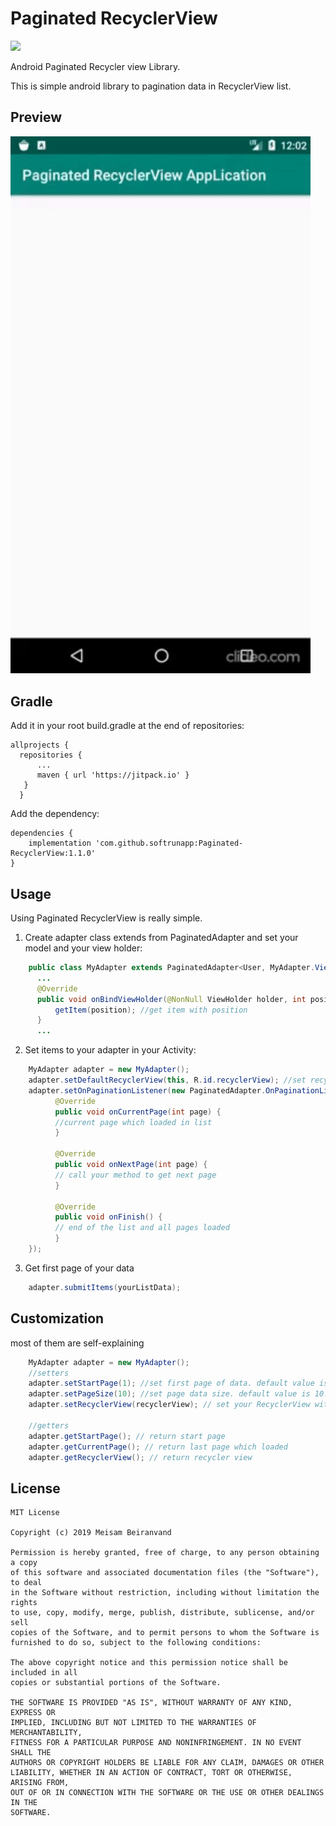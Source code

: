 # Paginated RecyclerView
[![](https://jitpack.io/v/softrunapp/Paginated-RecyclerView.svg)](https://jitpack.io/#softrunapp/Paginated-RecyclerView)


Android Paginated Recycler view Library.

This is simple android library to pagination data in RecyclerView list.

## Preview
<img src="screen.gif" width="480" />

## Gradle

Add it in your root build.gradle at the end of repositories:


    allprojects {
      repositories {
          ...
          maven { url 'https://jitpack.io' }
       }
	  }
Add the dependency:

	dependencies {
	    implementation 'com.github.softrunapp:Paginated-RecyclerView:1.1.0'
	}




## Usage
Using Paginated RecyclerView is really simple.

1. Create adapter class extends from PaginatedAdapter and set your model and your view holder: 

```java
    public class MyAdapter extends PaginatedAdapter<User, MyAdapter.ViewHolder> {
      ...
      @Override
      public void onBindViewHolder(@NonNull ViewHolder holder, int position) {
          getItem(position); //get item with position
      }
      ...
```

2. Set items to your adapter in your Activity: 

```java
    MyAdapter adapter = new MyAdapter();
    adapter.setDefaultRecyclerView(this, R.id.recyclerView); //set recyclerview with id and Activity. by default set LinearLayout for LayoutManager and setFixSize to true
    adapter.setOnPaginationListener(new PaginatedAdapter.OnPaginationListener() {
	      @Override
	      public void onCurrentPage(int page) {
		  //current page which loaded in list
	      }

	      @Override
	      public void onNextPage(int page) {
		  // call your method to get next page
	      }

	      @Override
	      public void onFinish() {
		  // end of the list and all pages loaded
	      }
	});
```

3. Get first page of your data

```java
    adapter.submitItems(yourListData);
```

## Customization
most of them are self-explaining

```java
    MyAdapter adapter = new MyAdapter();
    //setters
    adapter.setStartPage(1); //set first page of data. default value is 1.
    adapter.setPageSize(10); //set page data size. default value is 10.
    adapter.setRecyclerView(recyclerView); // set your RecyclerView with options
    
    //getters
    adapter.getStartPage(); // return start page
    adapter.getCurrentPage(); // return last page which loaded
    adapter.getRecyclerView(); // return recycler view 
```
## License
	MIT License

	Copyright (c) 2019 Meisam Beiranvand

	Permission is hereby granted, free of charge, to any person obtaining a copy
	of this software and associated documentation files (the "Software"), to deal
	in the Software without restriction, including without limitation the rights
	to use, copy, modify, merge, publish, distribute, sublicense, and/or sell
	copies of the Software, and to permit persons to whom the Software is
	furnished to do so, subject to the following conditions:

	The above copyright notice and this permission notice shall be included in all
	copies or substantial portions of the Software.

	THE SOFTWARE IS PROVIDED "AS IS", WITHOUT WARRANTY OF ANY KIND, EXPRESS OR
	IMPLIED, INCLUDING BUT NOT LIMITED TO THE WARRANTIES OF MERCHANTABILITY,
	FITNESS FOR A PARTICULAR PURPOSE AND NONINFRINGEMENT. IN NO EVENT SHALL THE
	AUTHORS OR COPYRIGHT HOLDERS BE LIABLE FOR ANY CLAIM, DAMAGES OR OTHER
	LIABILITY, WHETHER IN AN ACTION OF CONTRACT, TORT OR OTHERWISE, ARISING FROM,
	OUT OF OR IN CONNECTION WITH THE SOFTWARE OR THE USE OR OTHER DEALINGS IN THE
	SOFTWARE.
